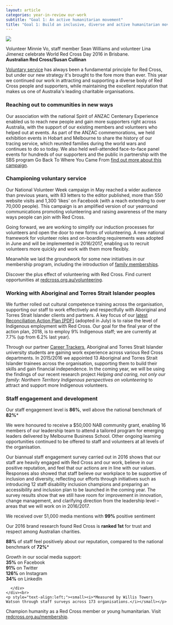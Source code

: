 ```yaml
---
layout: article
categories: year-in-review our-work
subtitle: "Goal 1: An active humanitarian movement"
title: "Goal 1: Build an inclusive, diverse and active humanitarian movement based on voluntary service"
---
```


<div class="image-wrapper top">
  <img src="{{site.baseurl}}/img/photos/goal-1-1.jpg" class="img-responsive">
  <div class="caption">
    <p>Volunteer Minnie Vo, staff member Sean Williams and volunteer 
Lina Jimenez celebrate World Red Cross Day 2016 in Brisbane.<br><b>Australian Red Cross/Susan Cullinan</b></p>
  </div>
</div>

[Voluntary service](http://www.redcross.org.au/volunteering.aspx) has always been a fundamental principle for Red Cross, but under our new strategy it's brought to the fore more than ever. This year we continued our work in attracting and supporting a diverse body of Red Cross people and supporters, while maintaining the excellent reputation that makes us one of Australia's leading charitable organisations.

### Reaching out to communities in new ways

Our association with the national Spirit of ANZAC Centenary Experience enabled us to reach new people and gain more supporters right across Australia, with the support of our existing members and volunteers who helped out at events. As part of the ANZAC commemorations, we held exhibition events in Hobart and Melbourne to share the history of our tracing service, which reunited families during the world wars and continues to do so today. We also held well-attended face-to-face panel events for hundreds of our supporters and the public in partnership with the SBS program Go Back To Where You Came From [find out more about this campaign](http://www.redcross.org.au/go-back-event.aspx).

### Championing voluntary service

Our National Volunteer Week campaign in May reached a wider audience than previous years, with 83 letters to the editor published, more than 550 website visits and 1,300 ‘likes' on Facebook (with a reach extending to over 70,000 people). This campaign is an amplified version of our yearround communications promoting volunteering and raising awareness of the many ways people can join with Red Cross.

Going forward, we are working to simplify our induction processes for volunteers and open the door to new forms of volunteering. A new national framework for volunteer roles and on-boarding requirements was adopted in June and will be implemented in 2016/2017, enabling us to recruit volunteers more quickly and work with them more flexibly.

Meanwhile we laid the groundwork for some new initiatives in our membership program, including the introduction of [family memberships](http://www.redcross.org.au/become-a-member.aspx).

<div class="callout-link">
  <p>Discover the plus effect of volunteering with Red Cross. Find current opportunities at <a href="http://www.redcross.org.au/volunteering">redcross.org.au/volunteering</a>.</p>
</div>

### Working with Aboriginal and Torres Strait Islander peoples

We further rolled out cultural competence training across the organisation, supporting our staff to work effectively and respectfully with Aboriginal and Torres Strait Islander clients and partners. A key focus of our [latest Reconciliation Action Plan \[PDF\]](http://www.redcross.org.au/files/RedCross_RAP2015.pdf) (adopted in July) is to raise the level of Indigenous employment with Red Cross. Our goal for the final year of the action plan, 2018, is to employ 9% Indigenous staff; we are currently at 7.7% (up from 6.2% last year).

Through our partner [Career Trackers](http://www.careertrackers.org.au), Aboriginal and Torres Strait Islander university students are gaining work experience across various Red Cross departments. In 2015/2016 we appointed 13 Aboriginal and Torres Strait Islander trainees across the organisation, supporting them to build their skills and gain financial independence. In the coming year, we will be using the findings of our recent research project *Helping and caring, not only our family: Northern Territory Indigenous perspectives on volunteering* to attract and support more Indigenous volunteers.

### Staff engagement and development

<div class="callout callout-right">
    <div>
			        <p>Our staff engagement level is <b>86%</b>, well above the national benchmark of <b>82%</b>*</p>
		</div>
	</div>

We were honoured to receive a $50,000 NAB community grant, enabling 16 members of our leadership team to attend a tailored program for emerging leaders delivered by Melbourne Business School. Other ongoing learning opportunities continued to be offered to staff and volunteers at all levels of the organisation.

Our biannual staff engagement survey carried out in 2016 shows that our staff are heavily engaged with Red Cross and our work, believe in our positive reputation, and feel that our actions are in line with our values. Responses also showed that staff believe our workplace to be supportive of inclusion and diversity, reflecting our efforts through initiatives such as introducing 12 staff disability inclusion champions and preparing an accessibility and inclusion plan to be launched in the coming year. The survey results show that we still have room for improvement in innovation, change management, and clarifying direction from the leadership level – areas that we will work on in 2016/2017.

<div class="callout">
    <div class="row">
      <div class="col-sm-3">
        <p>We received over 51,000 media mentions with <b>99%</b> positive sentiment</p>
      </div>
      <div class="col-sm-3">
        <p>Our 2016 brand research found Red Cross is <b>ranked 1st</b> for trust and respect among Australian charities.</p>
			</div>
			<div class="col-sm-3">
				<p><b>88%</b> of staff feel positively about our reputation, compared to the national benchmark of <b>72%</b>*</p>
      </div>
      <div class="col-sm-3">
<p>Growth in our social media support:<br>
        <b>35%</b> on Facebook<br>
        <b>91%</b> on Twitter<br>
        <b>126%</b> on Instagram<br>
        <b>34%</b> on LinkedIn<br>
      </p>

      </div>
    </div><br>
    <p style="text-align:left;"><small><i>*Measured by Willis Towers Watson through staff surveys across 173 organisations.</i></small></p>

</div>

<div class="callout-link">
  <p>Champion humanity as a Red Cross member or young humanitarian. Visit <a href="http://www.redcross.org.au/membership">redcross.org.au/membership</a>.</p>
</div> 



